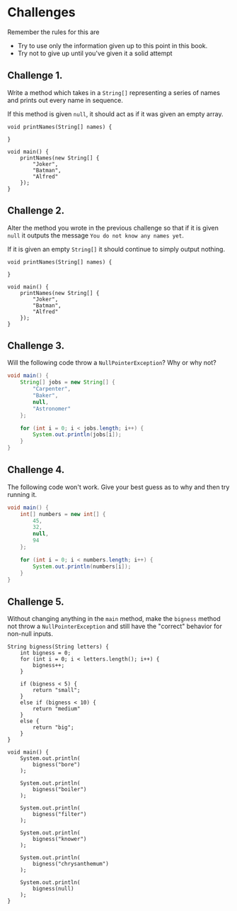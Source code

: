 # Challenges

Remember the rules for this are

- Try to use only the information given up to this point in this book.
- Try not to give up until you've given it a solid attempt

## Challenge 1.

Write a method which takes in a `String[]` representing
a series of names and prints out every name in sequence.

If this method is given `null`, it should act as if it
was given an empty array.


```java,editable
void printNames(String[] names) {

}

void main() {
    printNames(new String[] {
        "Joker",
        "Batman",
        "Alfred"
    });
}
```

## Challenge 2.

Alter the method you wrote in the previous challenge
so that if it is given `null` it outputs the message 
`You do not know any names yet`.

If it is given an empty `String[]` it should continue
to simply output nothing.

```java,editable
void printNames(String[] names) {

}

void main() {
    printNames(new String[] {
        "Joker",
        "Batman",
        "Alfred"
    });
}
```

## Challenge 3.

Will the following code throw a `NullPointerException`?
Why or why not?

```java
void main() {
    String[] jobs = new String[] {
        "Carpenter",
        "Baker",
        null,
        "Astronomer"
    };

    for (int i = 0; i < jobs.length; i++) {
        System.out.println(jobs[i]);
    }
}
```

## Challenge 4.

The following code won't work. Give your best guess as to why
and then try running it.

```java
void main() {
    int[] numbers = new int[] {
        45,
        32,
        null,
        94
    };

    for (int i = 0; i < numbers.length; i++) {
        System.out.println(numbers[i]);
    }
}
```

## Challenge 5.

Without changing anything in the `main` method, make the `bigness`
method not throw a `NullPointerException` and still have the "correct"
behavior for non-null inputs.

```java,editable
String bigness(String letters) {
    int bigness = 0;
    for (int i = 0; i < letters.length(); i++) {
        bigness++;
    }

    if (bigness < 5) {
        return "small";
    }
    else if (bigness < 10) {
        return "medium"
    }
    else {
        return "big";
    }
}

void main() {
    System.out.println(
        bigness("bore")
    );

    System.out.println(
        bigness("boiler")
    );

    System.out.println(
        bigness("filter")
    );

    System.out.println(
        bigness("knower")
    );

    System.out.println(
        bigness("chrysanthemum")
    );

    System.out.println(
        bigness(null)
    );
}
```